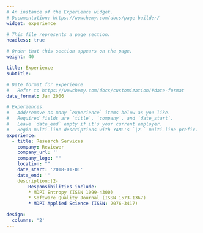 ```yaml
---
# An instance of the Experience widget.
# Documentation: https://wowchemy.com/docs/page-builder/
widget: experience

# This file represents a page section.
headless: true

# Order that this section appears on the page.
weight: 40

title: Experience
subtitle:

# Date format for experience
#   Refer to https://wowchemy.com/docs/customization/#date-format
date_format: Jan 2006

# Experiences.
#   Add/remove as many `experience` items below as you like.
#   Required fields are `title`, `company`, and `date_start`.
#   Leave `date_end` empty if it's your current employer.
#   Begin multi-line descriptions with YAML's `|2-` multi-line prefix.
experience:
  - title: Research Services
    company: Reviewer
    company_url: ''
    company_logo: ""
    location: ""
    date_start: '2018-01-01'
    date_end: ''
    description:|2-
        Responsibilities include:        
        * MDPI Entropy (ISSN 1099-4300)
        * Software Quality Journal (ISSN 1573-1367)
        * MDPI Applied Science (ISSN: 2076-3417)

design:
  columns: '2'
---
```

